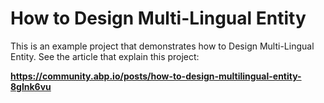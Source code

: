 # How to Design Multi-Lingual Entity

This is an example project that demonstrates how to Design Multi-Lingual Entity. See the article that explain this project:

**https://community.abp.io/posts/how-to-design-multilingual-entity-8glnk6vu**
